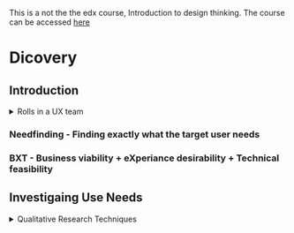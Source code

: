 This is a not the the edx course, Introduction to design thinking. The course can be accessed [here](https://courses.edx.org/courses/course-v1:Microsoft+DEV241x+3T2019/course/)

# Dicovery

## Introduction

<details>
 <summary> Rolls in a UX team </summary>
 <ol>
<li> User Researcher </li> 
<li>Information Architect</li>
<li>Interaction Designer</li>
<li>Motion Designer</li>
<li>Visual Designer</li>
<li>Front End Developer/Prototyper</li>
<li>Content Strategist</li>
<li>Localisation</li>
<li>UI Text Writer</li>
<li>Product Manager</li>
</details>

### Needfinding - Finding exactly what the target user needs

### BXT - Business viability + eXperiance desirability + Technical feasibility

## Investigaing Use Needs
<details>
 <summary>Qualitative Research Techniques</summary>
Asking customers what they need is not an accurate way to reflect on what need to be done as people cannot accurately recounting their personal experience. Their experience is also depending on their frame of reference. 
<ol> 
 <li> User Interviews </li>
  <ul>
  <li> Result: user's attitude
  </ul>
<li>  Contextual Inquiry </li>
  <ul>
  <li> Best used in the discovery phase</li>
    <ul>
    <li>Important to document of he distractions on the user's environment as they influnce the design solution</li>
    <li> Benefit from higher number of participants</li>
    </ul>
  <li>Result: Behavioral, Social, environmental and attitudinal data</li>
   </ul>
<li>  Stakeholder Interview </li>
  <ul>
  <li>To establish the needs and beliefs of your business partners</li>
  <li>Business requirement - performance against specific business metrics</li>
  <li> Result: Collect business requirements, key performance indicators/attributes of a succesful design</li>
  </ul>
<li>  Customer Interview </li>
  <ul>
 <li>Result: Collect metrics for success as well as beliefs about success</li>
  </ul>
<li>  Focus Group </li>
  <ul>
 <li>Common for branding and visual finishing phase of a project</li>
 <li>Result: Beliefs, attitudes and subjective preferences, however, at risk of collecting no useful data without expert moderation</li>
  </ul>
<li>  Usability Testing </li>
  <ul>
 <li>Run a user interactive design experience against other prototype (e.g. previous version, competitor's version) is a very accurate was to observe user's habits and practises</li>
 <li>Result: Proven user bahviour</li>
   </ul>
   </ol>
 
 
### What to consider during a data gathering process
1. Make participants feel comfortable
 1. Respect their boundries 
  * They can end the session any time
  * They can pass on questions
  * Stick to the schedule
  * They are hydrated and physically at ease
  * There is no wrong answer as the purpose of the session is to understand their beliefs
 2. Don't correct or judge
  * Corrections will change the dynamic of the conversation
 3. Don't explain things to them unless they've asked for explanation
  * and then only after responding to the initial request with "what do you believe the right answer should be?"
  * Any explanation will change the dynamic of the conversation and shut down the flow of necessary data from them to you.
2. Listen actively
 1. Probe for clarification when you don't understand something they've said or done.
 2. Do not make assumptions about their intent: ask them.
3. Avoid leading questions
 1. Check all of your questions for hidden assumptions in the way they are framed
  * Questions that lead with "when did you stop…" or "don't you think…", or even "do you believe…" are encoding an implicit assumption that the user started or thought something
  * Questions which end with "you agree, right?" are forcing the user to evaluate and accept a conclusion they did not arrive at themselves
4. Avoid dead end questions unless you need to move on to another research topic
 1. Dead end questions are generally answerable with a single fact. Yes, no, date, or number are appropriate answers for dead end questions
 2. Only use them when you've gathered enough information on the current topic and you want to change the topic
5. Avoid compound questions
 1. Difficult to know which part of the question the user responded to
 2. Beware of questions that contain a pivotal "or" in the middle, as you're limiting the possibilities and requiring an answer that is more complex
6. Take copious notes
 1. Become adept at rapid note taking in a non-obtrusive way
  * Many researchers gain consent to create an audio recording so they can review the session later and codify their insights and observations
  * If you have a colleague willing to help, you could take a note taker along on the research session.
